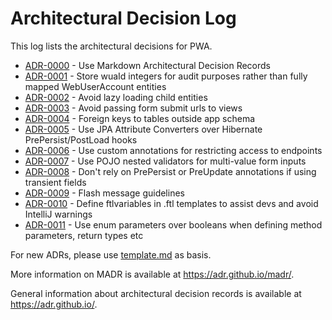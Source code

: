 # Architectural Decision Log

This log lists the architectural decisions for PWA.

<!-- adrlog -- Regenerate the content by using "npx adr-log -d docs/adr/ -i". -->

- [ADR-0000](0000-use-markdown-architectural-decision-records.md) - Use Markdown Architectural Decision Records
- [ADR-0001](0001-use-integers-rather-than-entity-mapping-for-audit-users.md) - Store wuaId integers for audit purposes rather than fully mapped WebUserAccount entities
- [ADR-0002](0002-avoid-lazy-loading.md) - Avoid lazy loading child entities
- [ADR-0003](0003-avoid-passing-form-submit-urls-to-views.md) - Avoid passing form submit urls to views
- [ADR-0004](0004-foreign-keys-to-tables-outside-app-schema.md) - Foreign keys to tables outside app schema
- [ADR-0005](0005-use-converters-rather-than-pre-post-load.md) - Use JPA Attribute Converters over Hibernate PrePersist/PostLoad hooks
- [ADR-0006](0006-access-restriction-investigation.md) - Use custom annotations for restricting access to endpoints
- [ADR-0007](0007-use-pojo-nested-validators-for-multi-value-form-inputs.md) - Use POJO nested validators for multi-value form inputs
- [ADR-0008](0008-dont-use-prepersist-preupdate-with-transient-fields.md) - Don't rely on PrePersist or PreUpdate annotations if using transient fields
- [ADR-0009](0009-flash-messages.md) - Flash message guidelines
- [ADR-0010](0010-use-ftlvariables-in-templates.md) - Define ftlvariables in .ftl templates to assist devs and avoid IntelliJ warnings
- [ADR-0011](0011-use-enum-parameters-over-booleans.md) - Use enum parameters over booleans when defining method parameters, return types etc

<!-- adrlogstop -->

For new ADRs, please use [template.md](template.md) as basis.

More information on MADR is available at <https://adr.github.io/madr/>.

General information about architectural decision records is available at <https://adr.github.io/>.
